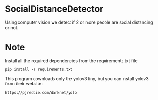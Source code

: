 # SocialDistanceDetector

Using computer vision we detect if 2 or more people are social distancing or not.

# Note

Install all the required dependencies from the requirements.txt file

```
pip install -r requirements.txt
```
This program downloads only the yolov3 tiny, but you can install yolov3 from their website:

``` https://pjreddie.com/darknet/yolo ```
